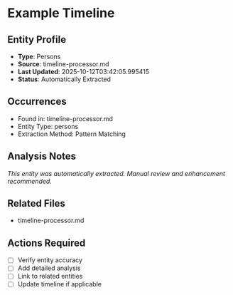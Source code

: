 # Example Timeline

## Entity Profile
- **Type**: Persons
- **Source**: timeline-processor.md
- **Last Updated**: 2025-10-12T03:42:05.995415
- **Status**: Automatically Extracted

## Occurrences
- Found in: timeline-processor.md
- Entity Type: persons
- Extraction Method: Pattern Matching

## Analysis Notes
*This entity was automatically extracted. Manual review and enhancement recommended.*

## Related Files
- timeline-processor.md

## Actions Required
- [ ] Verify entity accuracy
- [ ] Add detailed analysis
- [ ] Link to related entities
- [ ] Update timeline if applicable
